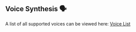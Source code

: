 ## Voice Synthesis 🗣

A list of all supported voices can be viewed here: [Voice List](/voice-list.txt)

